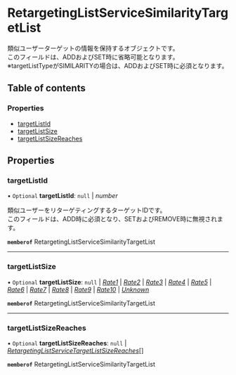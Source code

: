 # RetargetingListServiceSimilarityTargetList


<div lang=\"ja\"> 類似ユーザーターゲットの情報を保持するオブジェクトです。<br> このフィールドは、ADDおよびSET時に省略可能となります。<br> ※targetListTypeがSIMILARITYの場合は、ADDおよびSET時に必須となります。 </div> 

## Table of contents

### Properties

- [targetListId](retargetinglistservicesimilaritytargetlist.md#targetlistid)
- [targetListSize](retargetinglistservicesimilaritytargetlist.md#targetlistsize)
- [targetListSizeReaches](retargetinglistservicesimilaritytargetlist.md#targetlistsizereaches)

## Properties

### targetListId

• `Optional` **targetListId**: ``null`` \| *number*

<div lang=\"ja\"> 類似ユーザーをリターゲティングするターゲットIDです。<br> このフィールドは、ADD時に必須となり、SETおよびREMOVE時に無視されます。 </div> 

**`memberof`** RetargetingListServiceSimilarityTargetList

___

### targetListSize

• `Optional` **targetListSize**: ``null`` \| [*Rate1*](./enums/retargetinglistservicetargetlistsize.md#rate1) \| [*Rate2*](./enums/retargetinglistservicetargetlistsize.md#rate2) \| [*Rate3*](./enums/retargetinglistservicetargetlistsize.md#rate3) \| [*Rate4*](./enums/retargetinglistservicetargetlistsize.md#rate4) \| [*Rate5*](./enums/retargetinglistservicetargetlistsize.md#rate5) \| [*Rate6*](./enums/retargetinglistservicetargetlistsize.md#rate6) \| [*Rate7*](./enums/retargetinglistservicetargetlistsize.md#rate7) \| [*Rate8*](./enums/retargetinglistservicetargetlistsize.md#rate8) \| [*Rate9*](./enums/retargetinglistservicetargetlistsize.md#rate9) \| [*Rate10*](./enums/retargetinglistservicetargetlistsize.md#rate10) \| [*Unknown*](./enums/retargetinglistservicetargetlistsize.md#unknown)

**`memberof`** RetargetingListServiceSimilarityTargetList

___

### targetListSizeReaches

• `Optional` **targetListSizeReaches**: ``null`` \| [*RetargetingListServiceTargetListSizeReaches*](retargetinglistservicetargetlistsizereaches.md)[]

**`memberof`** RetargetingListServiceSimilarityTargetList
